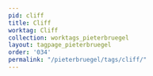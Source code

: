 ```yaml
---
pid: cliff
title: Cliff
worktag: Cliff
collection: worktags_pieterbruegel
layout: tagpage_pieterbruegel
order: '034'
permalink: "/pieterbruegel/tags/cliff/"
---
```

